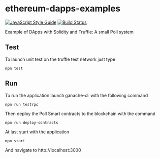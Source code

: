 # ethereum-dapps-examples

[![JavaScript Style Guide](https://img.shields.io/badge/code_style-standard-brightgreen.svg)](https://standardjs.com)
[![Build Status](https://travis-ci.org/francesco-strazzullo/ethereum-dapps-examples.svg?branch=master)](https://travis-ci.org/francesco-strazzullo/ethereum-dapps-examples)

Example of DApps with Solidity and Truffle: A small Poll system

## Test

To launch unit test on the truffle test network just type

    npm test

## Run

To run the application launch ganache-cli with the following command

    npm run testrpc

Then deploy the Poll Smart contracts to the blockchain with the command

    npm run deploy-contracts

At last start with the application

    npm start

And navigate to http://localhost:3000